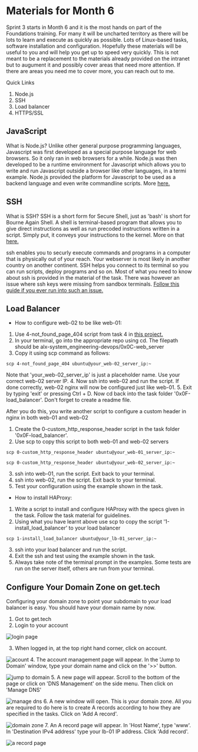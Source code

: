 # Materials for Month 6

Sprint 3 starts in Month 6 and it is the most hands on part of the Foundations training. For many it will be uncharted territory as there will be lots to learn and execute as quickly as possible. Lots of Linux-based tasks, software installation and configuration. Hopefully these materials will be useful to you and will help you get up to speed very quickly. This is not meant to be a replacement to the materials already provided on the intranet but to augument it and possibly cover areas that need more attention. If there are areas you need me to cover more, you can reach out to me.

Quick Links
1. Node.js
2. SSH
3. Load balancer
4. HTTPS/SSL

## JavaScript
What is Node.js? Unlike other general purpose programming languages, Javascript was first developed as a special purpose language for web browsers. So it only ran in web browsers for a while. Node.js was then developed to be a runtime environment for Javascript which allows you to write and run Javascript outside a browser like other languages, in a termi example. Node.js provided the platform for Javascript to be used as a backend language and even write commandline scripts.
More [here.](https://www.educative.io/blog/what-is-nodejs)

## SSH
What is SSH? SSH is a short form for Secure Shell, just as 'bash' is short for Bourne Again Shell. A shell is terminal-based program that allows you to give direct instructions as well as run precoded instructions written in a script. Simply put, it conveys your instructions to the kernel. More on that [here.](https://www.geeksforgeeks.org/what-is-terminal-console-shell-and-kernel/)

ssh enables you to securly execute commands and programs in a computer that is physically out of your reach. Your webserver is most likely in another country on another continent. SSH helps you connect to its terminal so you can run scripts, deploy programs and so on. Most of what you need to know about ssh is provided in the material of the task. There was however an issue where ssh keys were missing from sandbox terminals. [Follow this guide if you ever run into such an issue.](https://www.baeldung.com/linux/copy-ssh-keys)

## Load Balancer
* How to configure web-02 to be like web-01:
1. Use 4-not_found_page_404 script from task 4 in [this project.](https://intranet.alxswe.com/projects/266)
2. In your terminal, go into the appropriate repo using cd. The filepath should be alx-system_engineering-devops/0x0C-web_server
3. Copy it using scp command as follows:
```
scp 4-not_found_page_404 ubuntu@your_web-02_server_ip:~
```
Note that 'your_web-02_server_ip' is just a placeholder name. Use your correct web-02 server IP.
4. Now ssh into web-02 and run the script. If done correctly, web-02 nginx will now be configured just like web-01.
5. Exit by typing 'exit' or pressing Ctrl + D. Now cd back into the task folder '0x0F-load_balancer'. Don't forget to create a readme file.

After you do this, you write another script to configure a custom header in nginx in both web-01 and web-02
1. Create the 0-custom_http_response_header script in the task folder '0x0F-load_balancer'.
2. Use scp to copy this script to both web-01 and web-02 servers
```
scp 0-custom_http_response_header ubuntu@your_web-01_server_ip:~
```
```
scp 0-custom_http_response_header ubuntu@your_web-02_server_ip:~
```
3. ssh into web-01, run the script. Exit back to your terminal.
4. ssh into web-02, run the script. Exit back to your terminal.
5. Test your configuration using the example shown in the task.

* How to install HAProxy:
1. Write a script to install and configure HAProxy with the specs given in the task. Follow the task material for guidelines.
2. Using what you have learnt above use scp to copy the script '1-install_load_balancer' to your load balancer
```
scp 1-install_load_balancer ubuntu@your_lb-01_server_ip:~
```
3. ssh into your load balancer and run the script.
4. Exit the ssh and test using the example shown in the task.
5. Always take note of the terminal prompt in the examples. Some tests are run on the server itself, others are run from your terminal.

## Configure Your Domain Zone on get.tech
Configuring your domain zone to point your subdomain to your load balancer is easy.
You should have your domain name by now.
1. Got to get.tech
2. Login to your account

![login page](https://github.com/Innocentsax/ALX-RESOURCES_FROM_BEGINNER_TO_ADVANCE/assets/23355078/2ae345bc-71b6-41bb-83c9-ccdb624a6f96)

3. When logged in, at the top right hand corner, click on account.

![acount](https://github.com/Innocentsax/ALX-RESOURCES_FROM_BEGINNER_TO_ADVANCE/assets/23355078/5ebfa10d-450b-44a3-95ef-bb88a22e543d)
4. The account management page will appear. In the 'Jump to Domain' window, type your domain name and click on the '>>' button.

![jump to domain](https://github.com/Innocentsax/ALX-RESOURCES_FROM_BEGINNER_TO_ADVANCE/assets/23355078/ca42ac75-b097-4893-8293-0b8c0d949aa1)
5. A new page will appear. Scroll to the bottom of the page or click on 'DNS Management' on the side menu. Then click on 'Manage DNS'

![manage dns](https://github.com/Innocentsax/ALX-RESOURCES_FROM_BEGINNER_TO_ADVANCE/assets/23355078/adb78a7a-24af-4829-bd45-8994a56f98a0)
6. A new window will open. This is your domain zone. All you are required to do here is to create A records according to how they are specified in the tasks. Click on 'Add A record'.

![domain zone](https://github.com/Innocentsax/ALX-RESOURCES_FROM_BEGINNER_TO_ADVANCE/assets/23355078/d131fb25-a566-415d-b852-2973d065d722)
7. An A record page will appear. In 'Host Name', type 'www'. In 'Destination IPv4 address' type your lb-01 IP address. Click 'Add record'.

![a record page](https://github.com/Innocentsax/ALX-RESOURCES_FROM_BEGINNER_TO_ADVANCE/assets/23355078/05251d0f-7760-44d1-b348-22dd43c1fc06)
